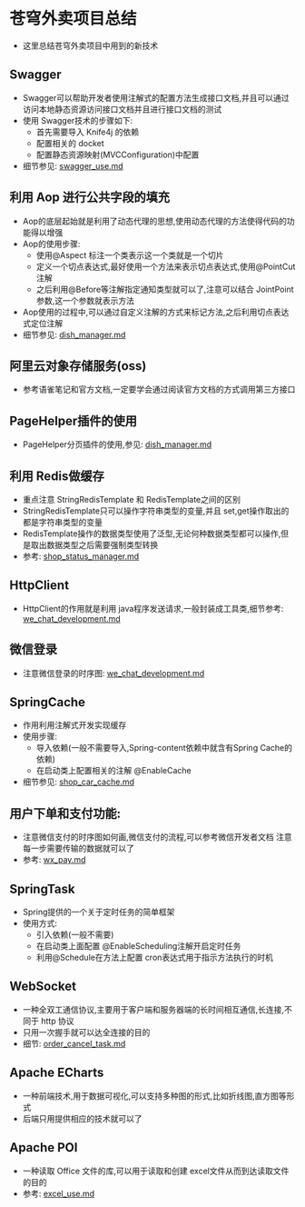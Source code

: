 # 苍穹外卖项目总结
- 这里总结苍穹外卖项目中用到的新技术
## Swagger
- Swagger可以帮助开发者使用注解式的配置方法生成接口文档,并且可以通过访问本地静态资源访问接口文档并且进行接口文档的测试
- 使用 Swagger技术的步骤如下:
  - 首先需要导入 Knife4j 的依赖
  - 配置相关的 docket 
  - 配置静态资源映射(MVCConfiguration)中配置
- 细节参见:  [swagger_use.md](swagger_use.md)
## 利用 Aop 进行公共字段的填充
- Aop的底层起始就是利用了动态代理的思想,使用动态代理的方法使得代码的功能得以增强
- Aop的使用步骤:
  - 使用@Aspect 标注一个类表示这一个类就是一个切片
  - 定义一个切点表达式,最好使用一个方法来表示切点表达式,使用@PointCut注解
  - 之后利用@Before等注解指定通知类型就可以了,注意可以结合 JointPoint参数,这一个参数就表示方法
- Aop使用的过程中,可以通过自定义注解的方式来标记方法,之后利用切点表达式定位注解
- 细节参见: [dish_manager.md](dish_manager.md)
## 阿里云对象存储服务(oss)
- 参考语雀笔记和官方文档,一定要学会通过阅读官方文档的方式调用第三方接口
## PageHelper插件的使用
- PageHelper分页插件的使用,参见: [dish_manager.md](dish_manager.md)
## 利用 Redis做缓存
- 重点注意 StringRedisTemplate 和 RedisTemplate之间的区别
- StringRedisTemplate只可以操作字符串类型的变量,并且 set,get操作取出的都是字符串类型的变量
- RedisTemplate操作的数据类型使用了泛型,无论何种数据类型都可以操作,但是取出数据类型之后需要强制类型转换
- 参考: [shop_status_manager.md](shop_status_manager.md)
## HttpClient
- HttpClient的作用就是利用 java程序发送请求,一般封装成工具类,细节参考: 
[we_chat_development.md](we_chat_development.md)
## 微信登录
- 注意微信登录的时序图: [we_chat_development.md](we_chat_development.md)
## SpringCache
- 作用利用注解式开发实现缓存
- 使用步骤:
  - 导入依赖(一般不需要导入,Spring-content依赖中就含有Spring Cache的依赖)
  - 在启动类上配置相关的注解 @EnableCache
- 细节参见: [shop_car_cache.md](shop_car_cache.md)
## 用户下单和支付功能:
- 注意微信支付的时序图如何画,微信支付的流程,可以参考微信开发者文档
注意每一步需要传输的数据就可以了
- 参考: [wx_pay.md](wx_pay.md)
## SpringTask
- Spring提供的一个关于定时任务的简单框架
- 使用方式:
  - 引入依赖(一般不需要)
  - 在启动类上面配置 @EnableScheduling注解开启定时任务
  - 利用@Schedule在方法上配置 cron表达式用于指示方法执行的时机
## WebSocket
- 一种全双工通信协议,主要用于客户端和服务器端的长时间相互通信,长连接,不同于 http 协议
- 只用一次握手就可以达全连接的目的
- 细节: [order_cancel_task.md](order_cancel_task.md)
## Apache ECharts
- 一种前端技术,用于数据可视化,可以支持多种图的形式,比如折线图,直方图等形式
- 后端只用提供相应的技术就可以了
## Apache POI
- 一种读取 Office 文件的库,可以用于读取和创建 excel文件从而到达读取文件的目的
- 参考: [excel_use.md](excel_use.md)

